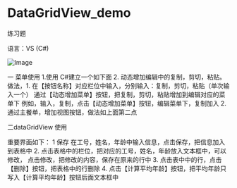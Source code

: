 # DataGridView_demo

练习题

语言：VS (C#)

![Image](https://github.com/naiop/DataGridView_Demo/images/img.png)

一 菜单使用
1.使用 C#建立一个如下面
2. 动态增加编辑中的复制，剪切，粘贴。
做法，1. 在【按钮名称】对应栏位中输入，分别输入：复制，剪切，粘贴（单次输入一个）
通过【动态增加菜单】按钮，把复制，剪切，粘贴增加到编辑对应的菜单下
例如，输入，复制，点击【动态增加菜单】按钮，编辑菜单下，复制加入
2. 通过主餐单，增加视图按钮，做法如上面第二点

二dataGridView 使用

重要界面如下：
1 保存
 在工号，姓名，年龄中输入信息，点击保存，把信息加入到表格中
2. 点击表格中的栏位，把对应的工号，姓名，年龄放入文本框中，可以修改，
 点击修改，把修改的内容，保存在原来的行中
3. 点击表中中的行，点击【删除】按钮，把表格中的行删除
4. 点击【计算平均年龄】按钮，把平均年龄只写入【计算平均年龄】按钮后面文本框中
